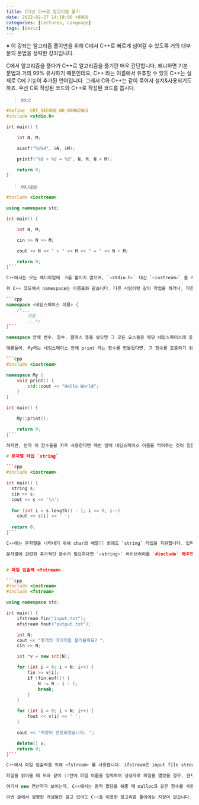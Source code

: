 ```yaml
---
title: C대신 C++로 알고리즘 풀기
date: 2022-02-27 14:10:00 +0900
categories: [Lectures, Language]
tags: [Basic]
---
```


※ 이 강좌는 알고리즘 풀이만을 위해 C에서 C++로 빠르게 넘어갈 수 있도록 거의 대부분의 문법을 생략한 강좌입니다.

C에서 알고리즘을 풀다가 C++로 알고리즘을 풀기란 매우 간단합니다. 왜냐하면 기본 문법과 거의 99% 유사하기 때문인데요, C++ 라는 이름에서 유추할 수 있듯 C++는 실제로 C에 기능이 추가된 언어입니다. 그래서 C와 C++는 같이 묶어서 설치&사용되기도 하죠. 우선 C로 작성된 코드와 C++로 작성된 코드를 봅시다.

> ex.c

```c
#define _CRT_SECURE_NO_WARNINGS
#include <stdio.h>

int main() {

	int N, M;

	scanf("%d%d", &N, &M);

	printf("%d + %d = %d", N, M, N + M);

	return 0;
}
```

> ex.cpp

```cpp
#include <iostream>

using namespace std;

int main() {

	int N, M;

	cin >> N >> M;

	cout << N << " + " << M << " = " << N + M;

	return 0;
}```

C++에서는 모든 헤더파일에 .h를 붙이지 않으며, `<stdio.h>` 대신 `<iostream>` 을 사용합니다. scanf와 printf도 사용할 수 있지만, 주로 cin과 cout을 이용합니다.

위 C++ 코드에서 namespace는 이름표와 같습니다. 다른 사람이랑 같이 작업을 하거나, 다른 사람의 코드를 가져오면 의도치 않게 같은 이름의 함수를 써버릴 수도 있습니다. 그 때 사용하는 것이 네임스페이스입니다.

```cpp
namespace <네임스페이스 이름> {
	/*...
    	내용
    	...*/
}```

namespace 안에 변수, 함수, 클래스 등을 넣으면 그 모든 요소들은 해당 네임스페이스에 종속됩니다.

예를들어, My라는 네임스페이스 안에 print 라는 함수를 만들었다면, 그 함수를 호출하기 위해서는 My::print()를 사용하면 됩니다.

```cpp
#include <iostream>

namespace My {
	void print() {
		std::cout << "Hello World";
	}
}

int main() {

	My::print();

	return 0;
}```

하지만, 만약 이 함수들을 자주 사용한다면 매번 앞에 네임스페이스 이름을 적어주는 것이 힘든데, 그 때는 위에 #using namespace <이름>;# 을 사용하여 명시해줍니다. 그러면 해당 네임스페이스는 앞에 이름을 생략하여도 좋습니다.

# 문자열 타입 `string`

```cpp
#include <iostream>

int main() {
  string s;
  cin >> s;
  cout << s << '\n';
  
  for (int i = s.length() - 1; i >= 0; i--)
    cout << s[i] << ' ';
    
  return 0;
}```

C++에는 문자열을 나타내기 위해 char의 배열[] 외에도 `string` 타입을 지원합니다. 입력된 문자열에 따라서 길이가 자동으로 바뀌고, `.length()` 함수를 통해 문자열의 길이도 알 수 있습니다. 그러면서도 배열과 같이 []로 접근할 수 있기 때문에 char의 배열을 쓸 이유가 없죠.

문자열에 관련한 추가적인 함수가 필요하다면 `<string>` 라이브러리를 `#include` 해주면 됩니다. 자세한 내용은 여기서 다루지 않겠습니다.


# 파일 입출력 <fstream>

```cpp
#include <iostream>
#include <fstream>

using namespace std;

int main() {
    ifstream fin("input.txt");
    ofstream fout("output.txt");

    int N;
    cout << "몇개의 데이터를 불러올까요? ";
    cin >> N;

    int *v = new int[N];

    for (int i = 0; i < N; i++) {
        fin >> v[i];
        if (fin.eof()) {
            N -= N - i - 1;
            break;
        }
    }

    for (int i = 0; i < N; i++) {
        fout << v[i] << ' ';
    }

    cout << "저장이 완료되었습니다. ";

    delete[] v;
    return 0;
}```

C++에서 파일 입출력을 위해 <fstream> 를 사용합니다. ifstream은 input file stream, ofstream은 output file stream으로 무조건 읽기만/쓰기만 하는 타입이라고 보시면 됩니다. fstream으로 직접 어떻게 읽어올지 명시해 줄 수도 있지만 그런 일은 희박하기 때문에, 위의 2 타입만을 이용하시면 됩니다. 이제 파일에서 뭔가를 읽어오려면 cin으로 값을 받아오듯이 입력하면 됩니다. eof는 End Of File의 약자로, 파일을 전부 읽었는지 확인해 주는 함수입니다.

파일을 읽어올 때 위와 같이 ()안에 파일 이름을 입력하여 생성자로 파일을 열었을 경우, 현재 스코프(중괄호)를 벗어나면 파일이 암시적으로 닫히게 됩니다. open("파일이름") 멤버함수로 파일을 열었을 경우 close()로 명시적으로 닫아주어야합니다.

여기서 new 연산자가 보이는데, C++에서는 동적 할당을 해줄 때 malloc과 같은 함수를 사용하지 않고, new를 이용해 바로 할당해 줄 수 있습니다. 또한, free함수 대신 delete 함수를 사용합니다. delete는 일반 변수도 할당 해제할 수 있기 때문에, delete[] 는 배열의 메모리를 해제 해줄 때 사용됩니다.

이번 글에서 설명한 개념들만 알고 있어도 C++을 이용한 알고리즘 풀이에는 지장이 없습니다. 하지만 여기에 추가로 C++ STL 에 대해서 공부하는 것을 추천드립니다.
